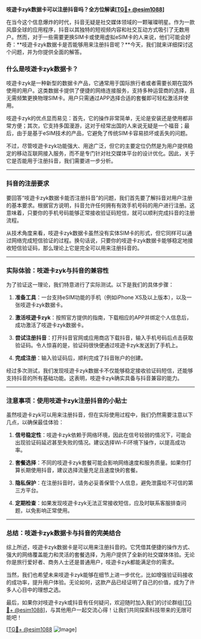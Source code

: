 **吱遊卡zyk数据卡可以注册抖音吗？全方位解读[[TG💪+ @esim1088](https://t.me/s/esim1088)]**

在当今这个信息爆炸的时代，抖音无疑是社交媒体领域的一颗璀璨明星。作为一款风靡全球的应用程序，抖音以其独特的短视频内容和社交互动方式吸引了无数用户。然而，对于一些需要更换SIM卡或使用虚拟eSIM卡的人来说，他们可能会好奇：**吱遊卡zyk数据卡是否能够用来注册抖音呢？**今天，我们就来详细探讨这个问题，并为你提供全面的解答。

### 什么是吱遊卡zyk数据卡？

吱遊卡zyk是一种新型的数据卡产品，它通常用于国际旅行者或者需要长期在国外使用的用户。这类数据卡提供了便捷的网络连接服务，支持多种运营商的选择，且无需频繁更换物理SIM卡。用户只需通过APP选择合适的套餐即可轻松激活并使用。

吱遊卡zyk的优点显而易见：首先，它的操作非常简单，无论是安装还是使用都非常方便；其次，它支持多国漫游，这对于经常出国的人来说无疑是一个福音；最后，由于是基于eSIM技术的产品，它避免了传统SIM卡容易损坏或丢失的问题。

不过，尽管吱遊卡zyk功能强大、用途广泛，但它的主要定位仍然是为用户提供稳定的移动互联网接入服务，而不是专门针对社交媒体平台的设计优化。因此，关于它是否能用于注册抖音，我们需要进一步分析。

---

### 抖音的注册要求

要回答“吱遊卡zyk数据卡能否注册抖音”的问题，我们首先要了解抖音对用户注册的基本要求。根据官方说明，抖音允许任何拥有有效手机号码的用户进行注册。这意味着，只要你的手机号码能够正常接收验证码短信，就可以顺利完成抖音的注册流程。

从技术角度来看，吱遊卡zyk数据卡虽然没有实体SIM卡的形式，但它同样可以通过网络完成短信验证的过程。换句话说，只要你的吱遊卡zyk数据卡能够稳定地接收短信验证码，那么理论上它是完全可以用来注册抖音的。

---

### 实际体验：吱遊卡zyk与抖音的兼容性

为了验证这一理论，我们特意进行了实际测试。以下是我们的具体步骤：

1. **准备工具**：一台支持eSIM功能的手机（例如iPhone XS及以上版本），以及一张吱遊卡zyk数据卡。
   
2. **激活吱遊卡zyk**：按照官方提供的指南，下载相应的APP并绑定个人信息后，成功激活了吱遊卡zyk数据卡。

3. **尝试注册抖音**：打开抖音官网或应用商店下载抖音，输入手机号码后点击获取验证码。令人惊喜的是，验证码很快便通过吱遊卡zyk发送到了手机上。

4. **完成注册**：输入验证码后，顺利完成了抖音账户的创建。

经过多次测试，我们发现吱遊卡zyk数据卡不仅能够稳定接收验证码短信，还能够支持抖音的所有基础功能。这表明，吱遊卡zyk确实具备与抖音兼容的能力。

---

### 注意事项：使用吱遊卡zyk注册抖音的小贴士

虽然吱遊卡zyk可以用来注册抖音，但在实际使用过程中，我们仍然需要注意以下几点，以确保最佳体验：

1. **信号稳定性**：吱遊卡zyk依赖于网络环境，因此在信号较弱的情况下，可能会出现验证码延迟甚至失败的情况。建议选择Wi-Fi环境下操作，以提高成功率。

2. **套餐选择**：不同的吱遊卡zyk套餐可能会影响网络速度和服务质量。如果你打算长期使用抖音，建议选择流量充足且速度快的套餐。

3. **隐私保护**：在注册抖音时，请务必妥善保管个人信息，避免泄露给不可信的第三方平台。

4. **定期检查**：如果发现吱遊卡zyk无法正常接收短信，应及时联系客服排查问题，以免影响正常使用。

---

### 总结：吱遊卡zyk数据卡与抖音的完美结合

综上所述，吱遊卡zyk数据卡是可以用来注册抖音的。它凭借其便捷的操作方式、强大的网络覆盖能力和灵活的套餐选择，为用户提供了全新的社交媒体体验。无论你是旅行爱好者、商务人士还是普通用户，吱遊卡zyk都能满足你的需求。

当然，我们也希望未来吱遊卡zyk能够在细节上进一步优化，比如增强验证码接收的成功率，提升用户体验。无论如何，这款产品已经证明了自己的价值，成为了许多人心目中的理想之选。

最后，如果你对吱遊卡zyk或抖音有任何疑问，欢迎随时加入我们的讨论群组[[TG💪+ @esim1088](https://t.me/s/esim1088)]，与其他用户一起交流心得！让我们共同探索科技带来的无限可能吧！

[[TG💪+ @esim1088](https://t.me/s/esim1088) ![Image](https://i.postimg.cc/4NQfJmqS/Snipaste-2025-05-13-00-14-12.png)]